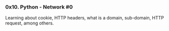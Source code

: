 ### 0x10. Python - Network #0

Learning about cookie, HTTP headers, what is a domain, sub-domain, HTTP request, among others.